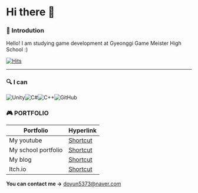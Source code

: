# Hi there 👋

### 🦕 Introdution

Hello! I am studying game development at Gyeonggi Game Meister High School :)

[![Hits](https://hits.seeyoufarm.com/api/count/incr/badge.svg?url=https%3A%2F%2Fgithub.com%2Fehdbs28&count_bg=%23394DF5&title_bg=%235886FF&icon=iconify.svg&icon_color=%23FFFFFF&title=hits&edge_flat=false)](https://hits.seeyoufarm.com)


---

### 🔍 I can

![Unity](https://img.shields.io/badge/unity-%23000000.svg?style=for-the-badge&logo=unity&logoColor=white)![C#](https://img.shields.io/badge/c%23-%23239120.svg?style=for-the-badge&logo=c-sharp&logoColor=white)![C++](https://img.shields.io/badge/c++-%2300599C.svg?style=for-the-badge&logo=c%2B%2B&logoColor=white)![GitHub](https://img.shields.io/badge/github-%23121011.svg?style=for-the-badge&logo=github&logoColor=white)

</div>

### 🎮 PORTFOLIO

|Portfolio|Hyperlink|
|------|----|
|My youtube|[Shortcut](https://www.youtube.com/channel/UCTJ55O2NQrO8RFE7ThoKDqA)|
|My school portfolio|[Shortcut](http://ggm.gondr.net/user/profile/226)|
|My blog|[Shortcut](https://dooooooyun.tistory.com/)|
|Itch.io|[Shortcut](https://ehdbs28.itch.io/)|
  
**You can contact me ->**
doyun5373@naver.com



